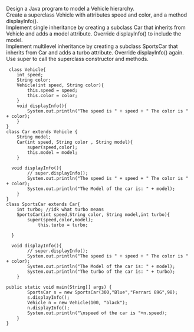 Design a Java program to model a Vehicle  hierarchy.   
Create a superclass Vehicle with attributes speed and color, and a method displayInfo().  
Implement single inheritance  by creating a subclass Car that inherits from Vehicle and adds a model attribute. Override displayInfo() to include the model.  
Implement multilevel inheritance  by creating a subclass SportsCar that inherits from Car and adds a turbo attribute. Override displayInfo() again.  
Use super to call the superclass constructor and methods.

```
 class Vehicle{
    int speed;
    String color;
    Vehicle(int speed, String color){ 
        this.speed = speed;
        this.color = color;
    }
    void displayInfo(){
        System.out.println("The speed is " + speed + " The color is " + color); 
    }
}
class Car extends Vehicle {
    String model;
    Car(int speed, String color , String model){
        super(speed,color);
        this.model = model;
    }
    
  void displayInfo(){
        // super.displayInfo(); 
        System.out.println("The speed is " + speed + " The color is " + color); 
        System.out.println("The Model of the car is: " + model);
    }
}
class SportsCar extends Car{
    int turbo; //idk what turbo means 
    SportsCar(int speed,String color, String model,int turbo){
        super(speed,color,model);
            this.turbo = turbo;
        
  }
    
  void displayInfo(){
        // super.displayInfo();
        System.out.println("The speed is " + speed + " The color is " + color); 
        System.out.println("The Model of the car is: " + model);
        System.out.println("The turbo of the car is: " + turbo);
    }
		
public static void main(String[] args) {
        SportsCar s = new SportsCar(300,"Blue","Ferrari 89G",98);
        s.displayInfo();
        Vehicle n = new Vehicle(100, "black");
        n.displayInfo();
        System.out.println("\nspeed of the car is "+n.speed);
    }
}
```
